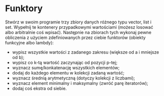 # Funktory
Stwórz w swoim programie trzy zbiory danych różnego typu vector<double>, list<string> i set<int>. Wypełnij te kontenery przypadkowymi wartościami (możesz losować albo arbitralnie coś wpisać). Następnie na zbiorach tych wykonaj pewne obliczenia z użyciem zdefiniowanych przez ciebie funktorów (obiekty funkcyjne albo lambdy):

 - wypisz wszystkie wartości z zadanego zakresu (większe od a i mniejsze od b);
 - wypisz co k-tą wartość zaczynając od pozycji p-tej;
 - wyznacz sumę/konkatenację wszystkich elementów;
 - dodaj do każdego elementu w kolekcji zadaną wartość;
 - wyznacz średnią arytmetyczną (dotyczy kolekcji z liczbami);
 - wyznacz element minimalny i maksymalny (zwróć parę iteratorów);
 - dodaj coś ekstra od siebie.
